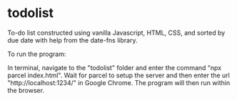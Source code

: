 # todolist
To-do list constructed using vanilla Javascript, HTML, CSS, and sorted by due date with help from the date-fns library.


To run the program:

In terminal, navigate to the "todolist" folder and enter the command "npx parcel index.html". Wait for parcel to setup the server and then enter the url "http://localhost:1234/" in Google Chrome. The program will then run within the browser.
